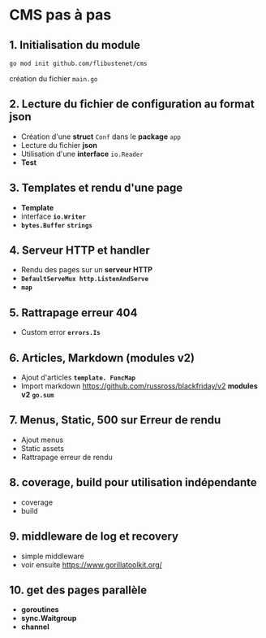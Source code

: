 # CMS pas à pas

## 1. Initialisation du module

`go mod init github.com/flibustenet/cms`

création du fichier `main.go`

## 2. Lecture du fichier de configuration au format json

- Création d'une **struct** `Conf` dans le **package** `app`
- Lecture du fichier **json**
- Utilisation d'une **interface** `io.Reader`
- **Test**


## 3. Templates et rendu d'une page

- **Template**
- interface **`io.Writer`**
- **`bytes.Buffer`** **`strings`**

## 4. Serveur HTTP et handler

- Rendu des pages sur un **serveur HTTP**
- **`DefaultServeMux http.ListenAndServe`**
- **`map`**

## 5. Rattrapage erreur 404

- Custom error **`errors.Is`**

## 6. Articles, Markdown (modules v2)

- Ajout d'articles **`template. FuncMap`**
- Import markdown https://github.com/russross/blackfriday/v2 **modules v2** **`go.sum`**

## 7. Menus, Static, 500 sur Erreur de rendu

- Ajout menus
- Static assets
- Rattrapage erreur de rendu

## 8. coverage, build pour utilisation indépendante

- coverage
- build

## 9. middleware de log et recovery

- simple middleware
- voir ensuite https://www.gorillatoolkit.org/

## 10. get des pages parallèle

- **goroutines**
- **sync.Waitgroup**
- **channel**


